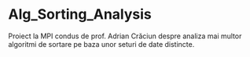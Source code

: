 # Alg_Sorting_Analysis
Proiect la MPI condus de prof. Adrian Crăciun despre analiza mai multor algoritmi de sortare pe baza unor seturi de date distincte.
